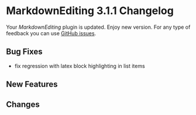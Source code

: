 # MarkdownEditing 3.1.1 Changelog

Your _MarkdownEditing_ plugin is updated. Enjoy new version. For any type of
feedback you can use [GitHub issues][issues].

## Bug Fixes

* fix regression with latex block highlighting in list items

## New Features

## Changes

[issues]: https://github.com/SublimeText-Markdown/MarkdownEditing/issues
